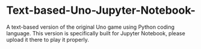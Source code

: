 # Text-based-Uno-Jupyter-Notebook-
A text-based version of the original Uno game using Python coding language. This version is specifically built for Jupyter Notebook, please upload it there to play it properly.
